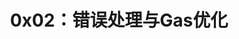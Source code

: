 ---
slug: '/docs/lean/solidity/chapter4/0x02-error-handling-and-gas-optimization'
title: '0x02：错误处理与Gas优化'
sidebar_position: 2
hide_title: true
---